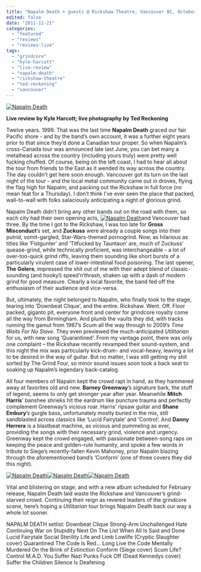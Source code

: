 ```yaml
---
title: "Napalm Death + guests @ Rickshaw Theatre, Vancouver BC, October 27, 2011"
edited: false
date: "2011-11-21"
categories:
  - "featured"
  - "reviews"
  - "reviews-live"
tags:
  - "grindcore"
  - "kyle-harcott"
  - "live-review"
  - "napalm-death"
  - "rickshaw-theatre"
  - "ted-reckoning"
  - "vancouver"
---
```


[![](http://www.hellbound.ca/wp-content/uploads/2011/11/6310972142_a0e8e9ae91_b-590x393.jpg "Napalm Death")](http://www.hellbound.ca/wp-content/uploads/2011/11/6310972142_a0e8e9ae91_b.jpg)

**Live review by Kyle Harcott; live photography by Ted Reckoning**

Twelve years. 1999. That was the last time **Napalm Death** graced our fair Pacific shore - and by the band’s own account, it was a further eight years prior to that since they’d done a Canadian tour proper. So when Napalm’s cross-Canada tour was announced late last June, you can bet many a metalhead across the country (including yours truly) were pretty well fucking chuffed. Of course, being on the left coast, I had to hear all about the tour from friends to the East as it wended its way across the country. The day couldn’t get here soon enough. Vancouver got its turn on the last night of the tour - and the local metal community came out in droves, flying the flag high for Napalm, and packing out the Rickshaw in full force (no mean feat for a Thursday). I don’t think I’ve ever seen the place that packed, wall-to-wall with folks salaciously anticipating a night of glorious grind.

Napalm Death didn’t bring any other bands out on the road with them, so each city had their own opening acts, [![](http://www.hellbound.ca/wp-content/uploads/2011/11/6310972750_6519ccf500_b-182x182.jpg "Napalm Death")](http://www.hellbound.ca/wp-content/uploads/2011/11/6310972750_6519ccf500_b.jpg)and Vancouver had three. By the time I got to the Rickshaw, I was too late for **Gross Misconduct**’s set, and **Zuckuss** were already a couple songs into their putrid, vomit-gargled, Star-Wars-themed pornogrind. Now, as hilarious as titles like ‘Fistgunter’ and ‘Titfucked by Tauntaun’ are, much of Zuckuss’ quease-grind, while technically proficient, was interchangeable - a lot of over-too-quick grind riffs, leaving them sounding like short bursts of a particularly virulent case of lower-intestinal food poisoning. The last opener, **The Golers**, impressed the shit out of me with their adept blend of classic-sounding (and hooky!) speed’n’thrash, shaken up with a dash of modern grind for good measure. Clearly a local favorite, the band fed off the enthusiasm of their audience and vice-versa.

But, ultimately, the night belonged to Napalm, who finally took to the stage, tearing into ‘Downbeat Clique’, and the entire. Rickshaw. Went. Off. Floor packed, giganto pit, everyone front and center for grindcore royalty come all the way from Birmingham. And plumb the vaults they did, with tracks running the gamut from 1987’s _Scum_ all the way through to 2009’s _Time Waits For No Slave_. They even previewed the much-anticipated _Utilitarian_ for us, with new song ‘Quarantined’. From my vantage point, there was only one complaint – the Rickshaw recently revamped their sound-system, and this night the mix was particularly kick-drum- and vocal-heavy, leaving a lot to be desired in the way of guitar. But no matter, I was still getting my shit sorted by The Grind Four, so minor sound issues soon took a back seat to soaking up Napalm’s legendary back-catalog.

All four members of Napalm kept the crowd rapt in hand, as they hammered away at favorites old and new. **Barney Greenway**’s signature bark, the stuff of legend, seems to only get stronger year after year. Meanwhile **Mitch Harris**’ banshee shrieks hit the eardrum like puncture trauma and perfectly complement Greenway’s vicious roar. Harris’ ripsaw guitar and **Shane Embury**’s gurgle bass, unfortunately mostly buried in the mix, still sandblasted across classics like ‘Lucid Fairytale’ and ‘Control’. And **Danny Herrera** is a blastbeat machine, as vicious and pummeling as ever, providing the songs with their necessary grind, violence and urgency. Greenway kept the crowd engaged, with passionate between-song raps on keeping the peace and golden-rule humanity, and spoke a few words in tribute to Siege’s recently-fallen Kevin Mahoney, prior Napalm blazing through the aforementioned band’s ‘Conform’ (one of three covers they did this night).

[![](http://www.hellbound.ca/wp-content/uploads/2011/11/6310972434_38790091e8_b-182x182.jpg "Napalm Death")](http://www.hellbound.ca/wp-content/uploads/2011/11/6310972434_38790091e8_b.jpg)[![](http://www.hellbound.ca/wp-content/uploads/2011/11/6310451311_b119a4cb3c_b-182x182.jpg "Napalm Death")](http://www.hellbound.ca/wp-content/uploads/2011/11/6310451311_b119a4cb3c_b.jpg)[![](http://www.hellbound.ca/wp-content/uploads/2011/11/6160576672_68527c4b47_z-182x182.jpg "Napalm Death")](http://www.hellbound.ca/wp-content/uploads/2011/11/6160576672_68527c4b47_z.jpg)

Vital and blistering on stage, and with a new album scheduled for February release, Napalm Death laid waste the Rickshaw and Vancouver’s grind-starved crowd. Continuing their reign as revered leaders of the grindcore scene, here’s hoping a _Utilitarian_ tour brings Napalm Death back our way a whole lot sooner.

NAPALM DEATH setlist: Downbeat Clique Strong-Arm Unchallenged Hate Continuing War on Stupidity Next On The List When All Is Said and Done Lucid Fairytale Social Sterility Life and Limb Lowlife (Cryptic Slaughter cover) Quarantined The Code Is Red... Long Live the Code Mentally Murdered On the Brink of Extinction Conform (Siege cover) Scum Life? Control M.A.D. You Suffer Nazi Punks Fuck Off (Dead Kennedys cover) Suffer the Children Silence Is Deafening
